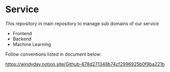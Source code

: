 # Service

This repository in main repository to manage sub domains of our service
- Frontend
- Backend
- Machine Learning

Follow conventions listed in document below:

https://windyday.notion.site/Github-678d271348b74cf2996925b0f9ba221b